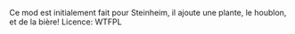 Ce mod est initialement fait pour Steinheim, il ajoute une plante, le houblon, et de la bière!
Licence: WTFPL
